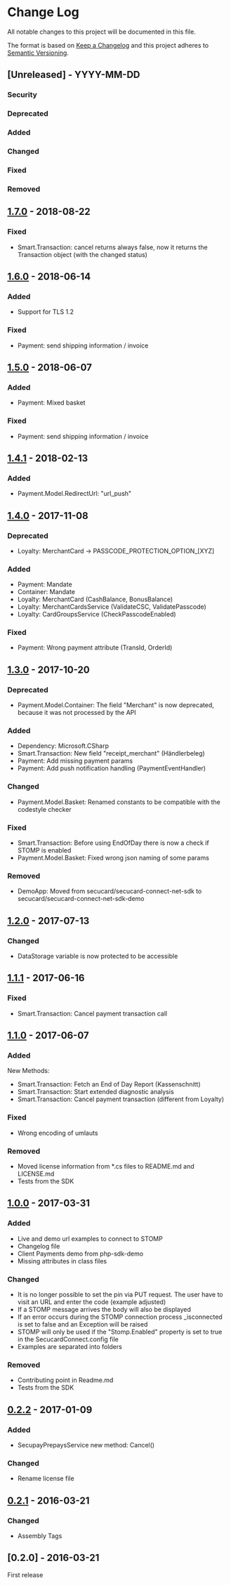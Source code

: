 # Change Log

All notable changes to this project will be documented in this file.

The format is based on [Keep a Changelog](http://keepachangelog.com/)
and this project adheres to [Semantic Versioning](http://semver.org/).

## [Unreleased] - YYYY-MM-DD

### Security

### Deprecated

### Added

### Changed

### Fixed

### Removed

## [1.7.0] - 2018-08-22

### Fixed

- Smart.Transaction: cancel returns always false, now it returns the Transaction object (with the changed status)

## [1.6.0] - 2018-06-14

### Added

- Support for TLS 1.2

### Fixed

- Payment: send shipping information / invoice

## [1.5.0] - 2018-06-07

### Added

- Payment: Mixed basket

### Fixed

- Payment: send shipping information / invoice

## [1.4.1] - 2018-02-13

### Added

- Payment.Model.RedirectUrl: "url_push"

## [1.4.0] - 2017-11-08

### Deprecated

- Loyalty: MerchantCard -> PASSCODE_PROTECTION_OPTION_[XYZ]

### Added

- Payment: Mandate
- Container: Mandate
- Loyalty: MerchantCard (CashBalance, BonusBalance)
- Loyalty: MerchantCardsService (ValidateCSC, ValidatePasscode)
- Loyalty: CardGroupsService (CheckPasscodeEnabled)

### Fixed

- Payment: Wrong payment attribute (TransId, OrderId)

## [1.3.0] - 2017-10-20

### Deprecated

- Payment.Model.Container: The field "Merchant" is now deprecated, because it was not processed by the API

### Added

- Dependency: Microsoft.CSharp
- Smart.Transaction: New field "receipt_merchant" (Händlerbeleg)
- Payment: Add missing payment params
- Payment: Add push notification handling (PaymentEventHandler)

### Changed

- Payment.Model.Basket: Renamed constants to be compatible with the codestyle checker

### Fixed

- Smart.Transaction: Before using EndOfDay there is now a check if STOMP is enabled
- Payment.Model.Basket: Fixed wrong json naming of some params

### Removed

- DemoApp: Moved from secucard/secucard-connect-net-sdk to secucard/secucard-connect-net-sdk-demo

## [1.2.0] - 2017-07-13

### Changed

- DataStorage variable is now protected to be accessible

## [1.1.1] - 2017-06-16

### Fixed

- Smart.Transaction: Cancel payment transaction call

## [1.1.0] - 2017-06-07

### Added

New Methods:

- Smart.Transaction: Fetch an End of Day Report (Kassenschnitt)
- Smart.Transaction: Start extended diagnostic analysis
- Smart.Transaction: Cancel payment transaction (different from Loyalty)

### Fixed

- Wrong encoding of umlauts

### Removed

- Moved license information from *.cs files to README.md and LICENSE.md
- Tests from the SDK

## [1.0.0] - 2017-03-31

### Added

- Live and demo url examples to connect to STOMP
- Changelog file
- Client Payments demo from php-sdk-demo
- Missing attributes in class files

### Changed

- It is no longer possible to set the pin via PUT request. The user have to visit an URL and enter the code (example adjusted)
- If a STOMP message arrives the body will also be displayed
- If an error occurs during the STOMP connection process _isconnected is set to false and an Exception will be raised
- STOMP will only be used if the "Stomp.Enabled" property is set to true in the SecucardConnect.config file
- Examples are separated into folders

### Removed

- Contributing point in Readme.md
- Tests from the SDK

## [0.2.2] - 2017-01-09

### Added

- SecupayPrepaysService new method: Cancel()

### Changed

- Rename license file

## [0.2.1] - 2016-03-21

### Changed

- Assembly Tags

## [0.2.0] - 2016-03-21

First release

[0.2.1]: https://github.com/secucard/secucard-connect-net-sdk/compare/0.2.0...0.2.1
[0.2.2]: https://github.com/secucard/secucard-connect-net-sdk/compare/0.2.1...0.2.2
[1.0.0]: https://github.com/secucard/secucard-connect-net-sdk/compare/0.2.2...1.0.0
[1.1.0]: https://github.com/secucard/secucard-connect-net-sdk/compare/1.0.0...1.1.0
[1.1.1]: https://github.com/secucard/secucard-connect-net-sdk/compare/1.1.0...1.1.1
[1.2.0]: https://github.com/secucard/secucard-connect-net-sdk/compare/1.1.1...1.2.0
[1.3.0]: https://github.com/secucard/secucard-connect-net-sdk/compare/1.2.0...1.3.0
[1.4.0]: https://github.com/secucard/secucard-connect-net-sdk/compare/1.3.0...1.4.0
[1.4.1]: https://github.com/secucard/secucard-connect-net-sdk/compare/1.4.0...1.4.1
[1.5.0]: https://github.com/secucard/secucard-connect-net-sdk/compare/1.4.1...1.5.0
[1.6.0]: https://github.com/secucard/secucard-connect-net-sdk/compare/1.5.0...1.6.0
[1.7.0]: https://github.com/secucard/secucard-connect-net-sdk/compare/1.6.0...1.7.0

